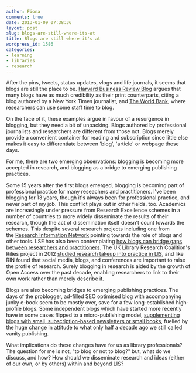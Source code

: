 ```yaml
---
author: Fiona
comments: true
date: 2013-01-09 07:38:36
layout: post
slug: blogs-are-still-where-its-at
title: Blogs are still where it's at
wordpress_id: 1586
categories:
- learning
- libraries
- research
---
```


After the pins, tweets, status updates, vlogs and life journals, it seems that blogs are still the place to be. [Harvard Business Review Blog](http://blogs.hbr.org/cs/2012/12/if_youre_serious_about_ideas_g.html) argues that many blogs have as much credibility as their print counterparts, citing a blog authored by a New York Times journalist, and [The World Bank](http://blogs.worldbank.org/), where researchers can use some staff time to blog.

On the face of it, these examples argue in favour of a resurgence in blogging, but they need a bit of unpacking. Blogs authored by professional journalists and researchers are different from those not. Blogs merely provide a convenient container for reading and subscription since little else makes it easy to differentiate between 'blog', 'article' or webpage these days.

For me, there are two emerging observations: blogging is becoming more accepted in research, and blogging as a bridge to emerging publishing practices.

Some 15 years after the first blogs emerged, blogging is becoming part of professional practice for many reseachers and practitioners. I've been blogging for 13 years, though it's always been for professional practice, and never part of my job. This conflict plays out in other fields, too. Academics are increasingly under pressure from Research Excellence schemes in a number of countries to more widely disseminate the results of their research, though the act of dissemination itself doesn't count towards the schemes. This despite several research projects including one from the [Research Information Network](http://blogs.lse.ac.uk/socialcareevidenceinpractice/2012/12/13/blogging-the-new-research-dissemination-strategy/) pointing towards the role of blogs and other tools. LSE has also been contemplating [how blogs can bridge gaps between researchers and practitioners](http://blogs.lse.ac.uk/socialcareevidenceinpractice/2012/12/13/blogging-the-new-research-dissemination-strategy/). The UK Library Research Coalition's Rilies project in 2012 [studied research takeup into practice in LIS](http://lisresearch.org/rilies-project/), and like RIN found that social media, blogs, and conferences are important to raise the profile of research. Surely blogging in research is aided by the growth of Open Access over the past decade, enabling researchers to link to their own work rather than merely describe it.

Blogs are also becoming bridges to emerging publishing practices. The days of the problogger, ad-filled SEO optimised blog with accompanying junky e-book seem to be mostly over, save for a few long-established high-profile blogs. Some independent blogs which have started more recently have in some cases flipped to a micro-publishing model, [supplementing blogs with small, subscription-based newsletters or small books](http://minimalmac.com/post/39380829469/shining-a-light), fuelled by the huge change in attitude to what only half a decade ago we still called vanity publishing.

What implications do these changes have for us as library professionals? The question for me is not, "to blog or not to blog?" but, what do we discuss, and how? How should we disseminate research and ideas (either of our own, or by others) within and beyond LIS?
